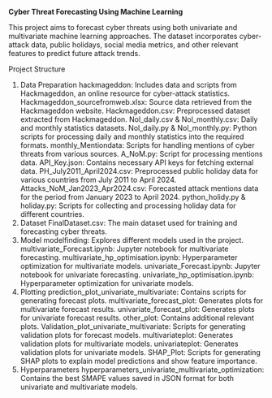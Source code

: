 **Cyber Threat Forecasting Using Machine Learning**


This project aims to forecast cyber threats using both univariate and multivariate machine learning approaches. The dataset incorporates cyber-attack data, public holidays, social media metrics, and other relevant features to predict future attack trends.

Project Structure

1. Data Preparation
hackmageddon: Includes data and scripts from Hackmageddon, an online resource for cyber-attack statistics.
Hackmageddon_sourcefromweb.xlsx: Source data retrieved from the Hackmageddon website.
Hackmageddon.csv: Preprocessed dataset extracted from Hackmageddon.
Nol_daily.csv & Nol_monthly.csv: Daily and monthly statistics datasets.
Nol_daily.py & Nol_monthly.py: Python scripts for processing daily and monthly statistics into the required formats.
monthly_Mentiondata: Scripts for handling mentions of cyber threats from various sources.
A_NoM.py: Script for processing mentions data.
API_Key.json: Contains necessary API keys for fetching external data.
PH_July2011_April2024.csv: Preprocessed public holiday data for various countries from July 2011 to April 2024.
Attacks_NoM_Jan2023_Apr2024.csv: Forecasted attack mentions data for the period from January 2023 to April 2024.
python_holidy.py & holiday.py: Scripts for collecting and processing holiday data for different countries.
2. Dataset
FinalDataset.csv: The main dataset used for training and forecasting cyber threats.
3. Model
modelfinding: Explores different models used in the project.
multivariate_Forecast.ipynb: Jupyter notebook for multivariate forecasting.
multivariate_hp_optimisation.ipynb: Hyperparameter optimization for multivariate models.
univariate_Forecast.ipynb: Jupyter notebook for univariate forecasting.
univariate_hp_optimisation.ipynb: Hyperparameter optimization for univariate models.
4. Plotting
prediction_plot_univariate_multivariate: Contains scripts for generating forecast plots.
multivariate_forecast_plot: Generates plots for multivariate forecast results.
univariate_forecast_plot: Generates plots for univariate forecast results.
other_plot: Contains additional relevant plots.
Validation_plot_univariate_multivariate: Scripts for generating validation plots for forecast models.
multivariateplot: Generates validation plots for multivariate models.
univariateplot: Generates validation plots for univariate models.
SHAP_Plot: Scripts for generating SHAP plots to explain model predictions and show feature importance.
5. Hyperparameters
hyperparameters_univariate_multivariate_optimization: Contains the best SMAPE values saved in JSON format for both univariate and multivariate models.

